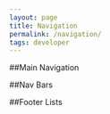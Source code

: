 ```yaml
---
layout: page
title: Navigation
permalink: /navigation/
tags: developer
---
```


##Main Navigation

##Nav Bars

##Footer Lists
